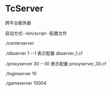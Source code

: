 # TcServer
跨平台服务器

启动方式--bin/script--配置文件

./centerserver

./dbserver 1                --1 表示配置 dbserver_1.cf

./proxyserver 30            --30 表示配置 proxyserver_30.cf

./loginserver 10

./gameserver 10004

